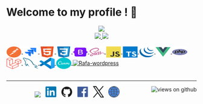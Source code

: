 <h1>Welcome to my profile ! 👋 </h1>
<div align="center">
      <img src="http://github-readme-streak-stats.herokuapp.com?user=Sekma&layout=compact&theme=algolia&background=0d1117&hide_border=true" />
</div>

<div align="center">
  <a href="https://github.com/Sekma/Sekma">
  <img height="180em" src="https://github-readme-stats.vercel.app/api?username=Sekma&show_icons=true&theme=tokyonight&include_all_commits=true&count_private=true"/>
  <img height="180em" src="https://github-readme-stats.vercel.app/api/top-langs/?username=Sekma&layout=compact&langs_count=7&theme=tokyonight"/>
</div>

<div style="display: inline_block"><br>
  <img align="center" alt="Rafa-redux" height="30" width="40" src="https://raw.githubusercontent.com/devicons/devicon/master/icons/postman/postman-original.svg">
  <img align="center" alt="Rafa-redux" height="30" width="40" src="https://raw.githubusercontent.com/devicons/devicon/master/icons/jira/jira-original.svg">
  <img align="center" alt="Rafa-HTML" height="30" width="40" src="https://raw.githubusercontent.com/devicons/devicon/master/icons/html5/html5-original.svg">
  <img align="center" alt="Rafa-CSS" height="30" width="40" src="https://raw.githubusercontent.com/devicons/devicon/master/icons/css3/css3-original.svg">
  <img align="center" alt="Rafa-Bootstrap" height="30" width="40" src="https://raw.githubusercontent.com/devicons/devicon/master/icons/bootstrap/bootstrap-original.svg">
  <img align="center" alt="Rafa-Sass" height="30" width="40" src="https://raw.githubusercontent.com/devicons/devicon/master/icons/sass/sass-original.svg">
  <img align="center" alt="Rafa-Js" height="30" width="40" src="https://raw.githubusercontent.com/devicons/devicon/master/icons/javascript/javascript-original.svg">
  <img align="center" alt="Rafa-Ts" height="30" width="40" src="https://raw.githubusercontent.com/devicons/devicon/master/icons/typescript/typescript-original.svg">
  <img align="center" alt="Rafa-jQuery" height="30" width="40" src="https://raw.githubusercontent.com/devicons/devicon/master/icons/jquery/jquery-original.svg">
  <img align="center" alt="Rafa-vuejs" height="30" width="40" src="https://raw.githubusercontent.com/devicons/devicon/master/icons/vuejs/vuejs-original.svg">
  <img align="center" alt="Rafa-php" height="30" width="40" src="https://raw.githubusercontent.com/devicons/devicon/master/icons/php/php-original.svg">
  <img align="center" alt="Rafa-laravel" height="30" width="40" src="https://raw.githubusercontent.com/devicons/devicon/master/icons/laravel/laravel-original.svg">
  <img align="center" alt="Rafa-mysql" height="30" width="40" src="https://raw.githubusercontent.com/devicons/devicon/master/icons/mysql/mysql-original.svg">
  <img align="center" alt="Rafa-vscode" height="30" width="40" src="https://raw.githubusercontent.com/devicons/devicon/master/icons/vscode/vscode-original.svg">
  <img align="center" alt="Rafa-vscode" height="30" width="40" src="https://raw.githubusercontent.com/devicons/devicon/master/icons/canva/canva-original.svg">
  <img align="center" alt="Rafa-wordpress" height="30" width="40" src="https://www.chartjs.org/img/chartjs-logo.svg">
</div><br><hr>
<div align = "center">
    <a href="mailto:sekma.mohamed.hedi@gmail.com" target="_blank"><img height="30" 
      src="https://github.com/jzsfkzm/color-icons-for-gmail/blob/master/resources/Gmail-Icon.png"></a>&nbsp;&nbsp;
    <a href="https://www.linkedin.com/in/mohamed-hedi-sekma-b4baab26b" target="_blank"><img height="30" 
      src="https://raw.githubusercontent.com/devicons/devicon/master/icons/linkedin/linkedin-original.svg"></a>&nbsp;&nbsp;
    <a href="https://github.com/Sekma" target="_blank"><img height="30" 
      src="https://raw.githubusercontent.com/devicons/devicon/master/icons/github/github-original.svg"/></a>&nbsp;&nbsp;
    <a href="https://www.facebook.com/sekma.med.hedi" target="_blank"><img height="30" 
      src="https://raw.githubusercontent.com/devicons/devicon/master/icons/facebook/facebook-original.svg"></a>&nbsp;&nbsp;
    <a href="https://twitter.com/SekmaHedi" target="_blank"><img height="30" 
       src="https://raw.githubusercontent.com/devicons/devicon/master/icons/twitter/twitter-original.svg"/></a>&nbsp;&nbsp;
    <a href="https://mohamed-hedi-sekma.netlify.app/" target="_blank"><img height="30" 
       src="https://github.com/BrightspaceUI/nav-icons/blob/main/src/default-link.svg"/></a>&nbsp;&nbsp;
      <img align="right" src="https://komarev.com/ghpvc/?username=Sekma&label=Views&color=blue&style=flat-square" alt="views on github"/>
      
</div>
      


      
<!--
**Sekma/Sekma** is a ✨ _special_ ✨ repository because its `README.md` (this file) appears on your GitHub profile.

Here are some ideas to get you started:

- 🔭 I’m currently working on ...
- 🌱 I’m currently learning ...
- 👯 I’m looking to collaborate on ...
- 🤔 I’m looking for help with ...
- 💬 Ask me about ...
- 📫 How to reach me: ...
- 😄 Pronouns: ...
- ⚡ Fun fact: ...
-->
